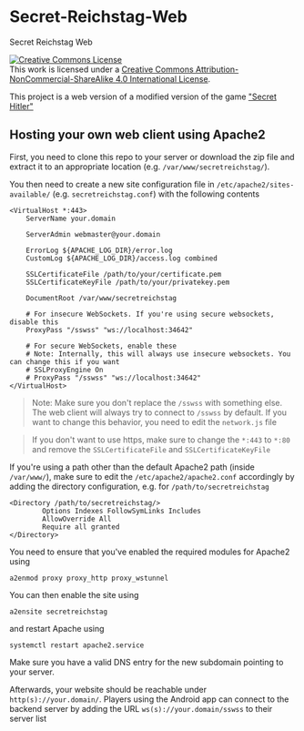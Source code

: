 # Secret-Reichstag-Web
Secret Reichstag Web

<a rel="license" href="http://creativecommons.org/licenses/by-nc-sa/4.0/"><img alt="Creative Commons License" style="border-width:0" src="https://i.creativecommons.org/l/by-nc-sa/4.0/88x31.png" /></a><br />This work is licensed under a <a rel="license" href="http://creativecommons.org/licenses/by-nc-sa/4.0/">Creative Commons Attribution-NonCommercial-ShareAlike 4.0 International License</a>.

This project is a web version of a modified version of the game ["Secret Hitler"](https://www.secrethitler.com/)

## Hosting your own web client using Apache2
First, you need to clone this repo to your server or download the zip file and extract it to an appropriate location (e.g. `/var/www/secretreichstag/`).

You then need to create a new site configuration file in `/etc/apache2/sites-available/` (e.g. `secretreichstag.conf`) with the following contents
```apacheconf
<VirtualHost *:443>
	ServerName your.domain

	ServerAdmin webmaster@your.domain

	ErrorLog ${APACHE_LOG_DIR}/error.log
	CustomLog ${APACHE_LOG_DIR}/access.log combined
  
	SSLCertificateFile /path/to/your/certificate.pem
	SSLCertificateKeyFile /path/to/your/privatekey.pem
	
	DocumentRoot /var/www/secretreichstag
	
	# For insecure WebSockets. If you're using secure websockets, disable this
	ProxyPass "/sswss" "ws://localhost:34642"
	
	# For secure WebSockets, enable these
	# Note: Internally, this will always use insecure websockets. You can change this if you want
	# SSLProxyEngine On
	# ProxyPass "/sswss" "ws://localhost:34642"
</VirtualHost>
```
> Note: Make sure you don't replace the `/sswss` with something else. The web client will always try to connect to `/sswss` by default. If you want to change this behavior, you need to edit the `network.js` file

> If you don't want to use https, make sure to change the `*:443` to `*:80` and remove the `SSLCertificateFile` and `SSLCertificateKeyFile`

If you're using a path other than the default Apache2 path (inside `/var/www/`), make sure to edit the `/etc/apache2/apache2.conf` accordingly by adding the directory configuration, e.g. for `/path/to/secretreichstag`
```apacheconf
<Directory /path/to/secretreichstag/>
        Options Indexes FollowSymLinks Includes
        AllowOverride All
        Require all granted
</Directory>
```
You need to ensure that you've enabled the required modules for Apache2 using
```
a2enmod proxy proxy_http proxy_wstunnel
```
You can then enable the site using
```
a2ensite secretreichstag
```
and restart Apache using
```
systemctl restart apache2.service
```
Make sure you have a valid DNS entry for the new subdomain pointing to your server.

Afterwards, your website should be reachable under `http(s)://your.domain/`. Players using the Android app can connect to the backend server by adding the URL `ws(s)://your.domain/sswss` to their server list
